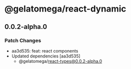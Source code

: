 # @gelatomega/react-dynamic

## 0.0.2-alpha.0

### Patch Changes

- aa3d535: feat: react components
- Updated dependencies [aa3d535]
  - @gelatomega/react-types@0.0.2-alpha.0
